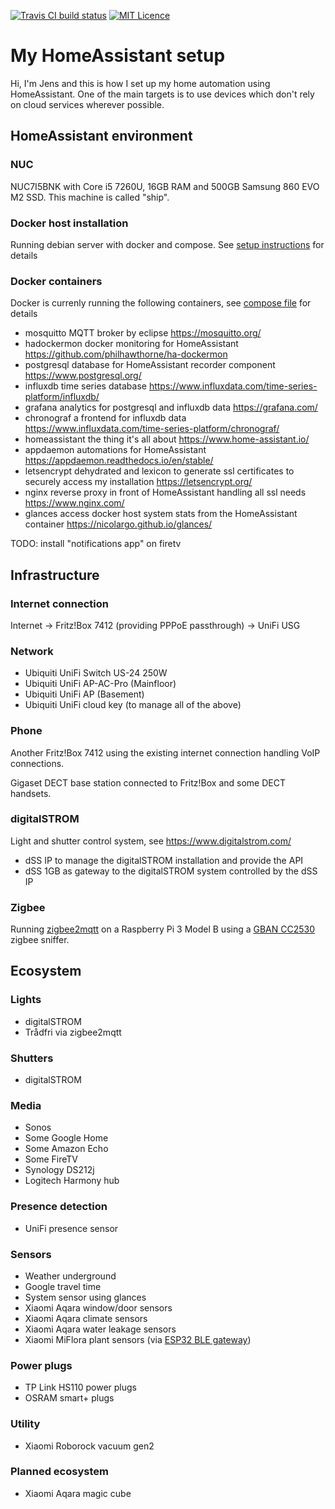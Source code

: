 [![Travis CI build status](https://travis-ci.org/lociii/homeassistant-config.svg)](https://travis-ci.org/lociii/homeassistant-config)
[![MIT Licence](https://badges.frapsoft.com/os/mit/mit.svg?v=103)](https://opensource.org/licenses/mit-license.php)

# My HomeAssistant setup

Hi, I'm Jens and this is how I set up my home automation using HomeAssistant.
One of the main targets is to use devices which don't rely on cloud services wherever possible.

## HomeAssistant environment

### NUC

NUC7I5BNK with Core i5 7260U, 16GB RAM and 500GB Samsung 860 EVO M2 SSD.
This machine is called "ship".

### Docker host installation

Running debian server with docker and compose.
See [setup instructions](ship_setup.sh) for details

### Docker containers

Docker is currenly running the following containers, see [compose file](docker-compose.yml) for details

* mosquitto
  MQTT broker by eclipse
  https://mosquitto.org/
* hadockermon
  docker monitoring for HomeAssistant
  https://github.com/philhawthorne/ha-dockermon
* postgresql
  database for HomeAssistant recorder component
  https://www.postgresql.org/
* influxdb
  time series database
  https://www.influxdata.com/time-series-platform/influxdb/
* grafana
  analytics for postgresql and influxdb data
  https://grafana.com/
* chronograf
  a frontend for influxdb data
  https://www.influxdata.com/time-series-platform/chronograf/
* homeassistant
  the thing it's all about
  https://www.home-assistant.io/
* appdaemon
  automations for HomeAssistant
  https://appdaemon.readthedocs.io/en/stable/
* letsencrypt
  dehydrated and lexicon to generate ssl certificates to securely access my installation
  https://letsencrypt.org/
* nginx
  reverse proxy in front of HomeAssistant handling all ssl needs
  https://www.nginx.com/
* glances
  access docker host system stats from the
  HomeAssistant container
  https://nicolargo.github.io/glances/

TODO: install "notifications app" on firetv

## Infrastructure

### Internet connection

Internet -> Fritz!Box 7412 (providing PPPoE passthrough) -> UniFi USG

### Network

* Ubiquiti UniFi Switch US-24 250W
* Ubiquiti UniFi AP-AC-Pro (Mainfloor)
* Ubiquiti UniFi AP (Basement)
* Ubiquiti UniFi cloud key (to manage all of the above)

### Phone

Another Fritz!Box 7412 using the existing internet connection handling VoIP connections.

Gigaset DECT base station connected to Fritz!Box and some DECT handsets.

### digitalSTROM

Light and shutter control system, see https://www.digitalstrom.com/

* dSS IP to manage the digitalSTROM installation and provide the API
* dSS 1GB as gateway to the digitalSTROM system controlled by the dSS IP

### Zigbee

Running [zigbee2mqtt](https://github.com/Koenkk/zigbee2mqtt) on a Raspberry Pi 3 Model B using a [GBAN CC2530](http://www.gban.cn/en/product_show.asp?id=43) zigbee sniffer.

## Ecosystem

### Lights

* digitalSTROM
* Trådfri via zigbee2mqtt

### Shutters

* digitalSTROM

### Media

* Sonos
* Some Google Home
* Some Amazon Echo
* Some FireTV
* Synology DS212j
* Logitech Harmony hub

### Presence detection

* UniFi presence sensor

### Sensors

* Weather underground
* Google travel time
* System sensor using glances
* Xiaomi Aqara window/door sensors
* Xiaomi Aqara climate sensors
* Xiaomi Aqara water leakage sensors
* Xiaomi MiFlora plant sensors (via [ESP32 BLE gateway](https://github.com/sidddy/flora))

### Power plugs

* TP Link HS110 power plugs
* OSRAM smart+ plugs

### Utility

* Xiaomi Roborock vacuum gen2

### Planned ecosystem

* Xiaomi Aqara magic cube
